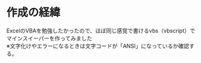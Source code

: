 # 作成の経緯
ExcelのVBAを勉強したかったので、ほぼ同じ感覚で書けるvbs（vbscript）でマインスイーパーを作ってみました  
※文字化けやエラーになるときは文字コードが「ANSI」になっているか確認する。
